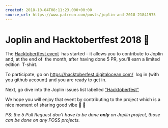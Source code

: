 ```yaml
---
created: 2018-10-04T08:11:23.000+00:00
source_url: https://www.patreon.com/posts/joplin-and-2018-21841975
---
```


# Joplin and Hacktobertfest 2018 🎃

The [Hacktobertfest event](https://hacktoberfest.digitalocean.com/)  has started - it allows you to contribute to Joplin and, at the end of  the month, after having done 5 PR, you'll earn a limited edition  T-shirt.

To participate, go on https://hacktoberfest.digitalocean.com/  log in (with you github account) and you are ready to get in.

Next, go dive into the Joplin issues list labelled ["Hacktoberfest"](https://github.com/laurent22/joplin/labels/Hacktoberfest%20%3Ajack_o_lantern%3A)

We hope you will enjoy that event by contributing to the project which is a nice moment of sharing good vibe 🎃 🎉

*PS: the 5 Pull Request don't have to be done* ***only*** *on Joplin project, those can be done on any FOSS projects.*